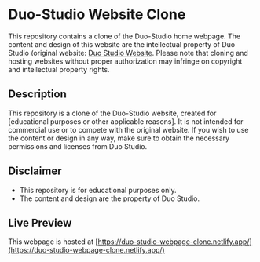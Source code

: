 # Duo-Studio Website Clone

This repository contains a clone of the Duo-Studio home webpage. The content and design of this website are the intellectual property of Duo Studio (original website: [Duo Studio Website](https://duo-studio.co/). Please note that cloning and hosting websites without proper authorization may infringe on copyright and intellectual property rights.

## Description

This repository is a clone of the Duo-Studio website, created for [educational purposes or other applicable reasons]. It is not intended for commercial use or to compete with the original website. If you wish to use the content or design in any way, make sure to obtain the necessary permissions and licenses from Duo Studio.

## Disclaimer

- This repository is for educational purposes only.
- The content and design are the property of Duo Studio.

## Live Preview
This webpage is hosted at [https://duo-studio-webpage-clone.netlify.app/](https://duo-studio-webpage-clone.netlify.app/)

